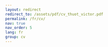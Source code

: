 ```yaml
---
layout: redirect
redirect_to: /assets/pdf/cv_thuot_victor.pdf
permalink: /fr/cv/
nav: true
nav_order: 5
lang: fr
group: cv
---
```

